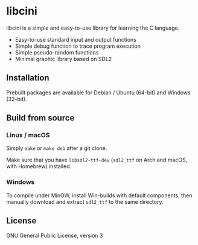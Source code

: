 # libcini
libcini is a simple and easy-to-use library for learning the C language.
- Easy-to-use standard input and output functions
- Simple debug function to trace program execution
- Simple pseudo-random functions
- Minimal graphic library based on SDL2

## Installation
Prebuilt packages are available for Debian / Ubuntu (64-bit) and Windows (32-bit).

## Build from source
### Linux / macOS
Simply `make` or `make deb` after a git clone. 

Make sure that you have `libsdl2-ttf-dev` (`sdl2_ttf` on Arch and macOS, with Homebrew) installed.

### Windows
To compile under MinGW, install Win-builds with default components, then manually download and extract `sdl2_ttf` to the same directory.

## License
GNU General Public License, version 3
